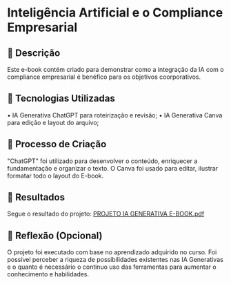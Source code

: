 # Inteligência Artificial e o Compliance Empresarial 

## 📒 Descrição
Este e-book contém criado para demonstrar como a integração da IA com o compliance empresarial é benéfico para os objetivos coorporativos.
## 🤖 Tecnologias Utilizadas
•	IA Generativa ChatGPT para roteirização e revisão;
•	IA Generativa Canva  para edição e layout do arquivo;


## 🧐 Processo de Criação
"ChatGPT" foi utilizado para desenvolver o conteúdo, enriquecer a fundamentação e organizar o texto. O Canva foi usado para editar, ilustrar formatar todo o layout do E-book.

## 🚀 Resultados
Segue o resultado do projeto: [PROJETO IA GENERATIVA E-BOOK.pdf](https://github.com/user-attachments/files/18353694/PROJETO.IA.GENERATIVA.E-BOOK.pdf)


## 💭 Reflexão (Opcional)
O projeto foi executado com base no aprendizado adquirido no curso. Foi possível perceber a riqueza de possibilidades existentes nas IA Generativas e o quanto é necessário o continuo uso das ferramentas para aumentar o conhecimento e habilidades.
